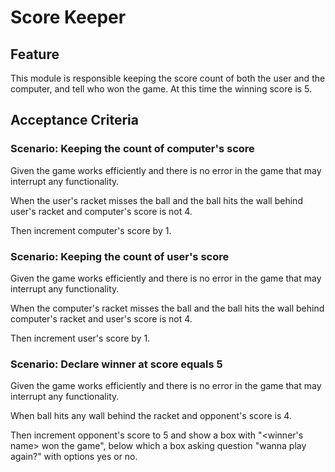 # Score Keeper

## Feature

This module is responsible keeping the
score count of both the user and the computer,
and tell who won the game. At this time the winning
score is 5.

## Acceptance Criteria

### Scenario: Keeping the count of computer's score

Given the game works efficiently and there is no error in the
game that may interrupt any functionality.

When the user's racket misses the ball
and the ball hits the wall behind user's racket
and computer's score is not 4.

Then increment computer's score by 1.

### Scenario: Keeping the count of user's score

Given the game works efficiently and there is no error in the
game that may interrupt any functionality.

When the computer's racket misses the ball
and the ball hits the wall behind computer's racket
and user's score is not 4.

Then increment user's score by 1.

### Scenario: Declare winner at score equals 5

Given the game works efficiently and there is no error in the
game that may interrupt any functionality.

When ball hits any wall behind the racket
and opponent's score is 4.

Then increment opponent's score to 5
and show a box with "<winner's name> won
the game", below which a box asking question
"wanna play again?" with options yes or no.
